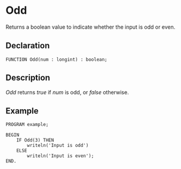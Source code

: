 # Odd

Returns a boolean value to indicate whether the input is odd or even.

## Declaration

    FUNCTION Odd(num : longint) : boolean;

## Description

*Odd* returns *true* if *num* is odd, or *false* otherwise.

## Example ##

```
PROGRAM example;

BEGIN
    IF Odd(3) THEN
        writeln('Input is odd')
    ELSE
        writeln('Input is even');
END.
```
